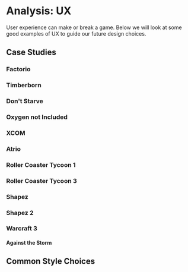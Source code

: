 # Analysis: UX

User experience can make or break a game. Below we will look at some good examples of UX to guide our future design choices.

## Case Studies

### Factorio

### Timberborn

### Don't Starve

### Oxygen not Included

### XCOM

### Atrio

### Roller Coaster Tycoon 1

### Roller Coaster Tycoon 3

### Shapez

### Shapez 2

### Warcraft 3

#### Against the Storm

## Common Style Choices 
